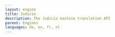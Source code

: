 ```yaml
---
layout: engine
title: Judicio
description: The Judicio machine translation API
parent: Engines
languages: de, en, fr, nl
---
```

